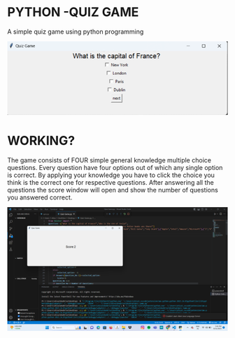  # PYTHON -QUIZ GAME
 A simple quiz game using python programming




 ![](https://github.com/shubham4-9/CODSOFT/blob/main/QUIZ%20GAME/Screenshot%20(61).png)

 # WORKING?
 The game consists of FOUR simple general knowledge multiple choice questions. Every question have four options out of which any single option is correct. By applying your knowledge you have to click the choice you 
 think is the correct one for respective questions. After answering all the questions the score window will open and show the number of questions you answered correct.



![](https://github.com/shubham4-9/CODSOFT/blob/main/QUIZ%20GAME/Screenshot%20(63).png)
